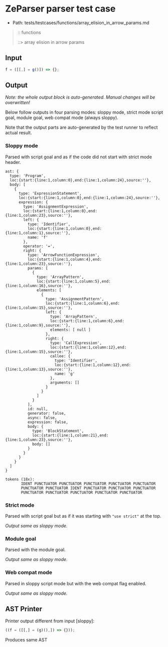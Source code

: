 # ZeParser parser test case

- Path: tests/testcases/functions/array_elision_in_arrow_params.md

> :: functions
>
> ::> array elision in arrow params

## Input

`````js
f = ([[,] = g()]) => {};
`````

## Output

_Note: the whole output block is auto-generated. Manual changes will be overwritten!_

Below follow outputs in four parsing modes: sloppy mode, strict mode script goal, module goal, web compat mode (always sloppy).

Note that the output parts are auto-generated by the test runner to reflect actual result.

### Sloppy mode

Parsed with script goal and as if the code did not start with strict mode header.

`````
ast: {
  type: 'Program',
  loc:{start:{line:1,column:0},end:{line:1,column:24},source:''},
  body: [
    {
      type: 'ExpressionStatement',
      loc:{start:{line:1,column:0},end:{line:1,column:24},source:''},
      expression: {
        type: 'AssignmentExpression',
        loc:{start:{line:1,column:0},end:{line:1,column:23},source:''},
        left: {
          type: 'Identifier',
          loc:{start:{line:1,column:0},end:{line:1,column:1},source:''},
          name: 'f'
        },
        operator: '=',
        right: {
          type: 'ArrowFunctionExpression',
          loc:{start:{line:1,column:4},end:{line:1,column:23},source:''},
          params: [
            {
              type: 'ArrayPattern',
              loc:{start:{line:1,column:5},end:{line:1,column:16},source:''},
              elements: [
                {
                  type: 'AssignmentPattern',
                  loc:{start:{line:1,column:6},end:{line:1,column:15},source:''},
                  left: {
                    type: 'ArrayPattern',
                    loc:{start:{line:1,column:6},end:{line:1,column:9},source:''},
                    elements: [ null ]
                  },
                  right: {
                    type: 'CallExpression',
                    loc:{start:{line:1,column:12},end:{line:1,column:15},source:''},
                    callee: {
                      type: 'Identifier',
                      loc:{start:{line:1,column:12},end:{line:1,column:13},source:''},
                      name: 'g'
                    },
                    arguments: []
                  }
                }
              ]
            }
          ],
          id: null,
          generator: false,
          async: false,
          expression: false,
          body: {
            type: 'BlockStatement',
            loc:{start:{line:1,column:21},end:{line:1,column:23},source:''},
            body: []
          }
        }
      }
    }
  ]
}

tokens (18x):
       IDENT PUNCTUATOR PUNCTUATOR PUNCTUATOR PUNCTUATOR PUNCTUATOR
       PUNCTUATOR PUNCTUATOR IDENT PUNCTUATOR PUNCTUATOR PUNCTUATOR
       PUNCTUATOR PUNCTUATOR PUNCTUATOR PUNCTUATOR PUNCTUATOR
`````

### Strict mode

Parsed with script goal but as if it was starting with `"use strict"` at the top.

_Output same as sloppy mode._

### Module goal

Parsed with the module goal.

_Output same as sloppy mode._

### Web compat mode

Parsed in sloppy script mode but with the web compat flag enabled.

_Output same as sloppy mode._

## AST Printer

Printer output different from input [sloppy]:

````js
((f = ([[,] = (g)(),]) => {}));
````

Produces same AST
